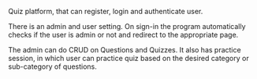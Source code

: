 Quiz platform, that can register, login and authenticate user.

There is an admin and user setting. On sign-in the program automatically checks if the user is admin or not and redirect to the appropriate page.

The admin can do CRUD on Questions and Quizzes. It also has practice session, in which user can practice quiz based on the desired category or sub-category of questions.
